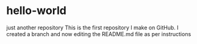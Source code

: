 # hello-world
just another repository
This is the first repository I make on GitHub. I created a branch and now editing the README.md file as per instructions
